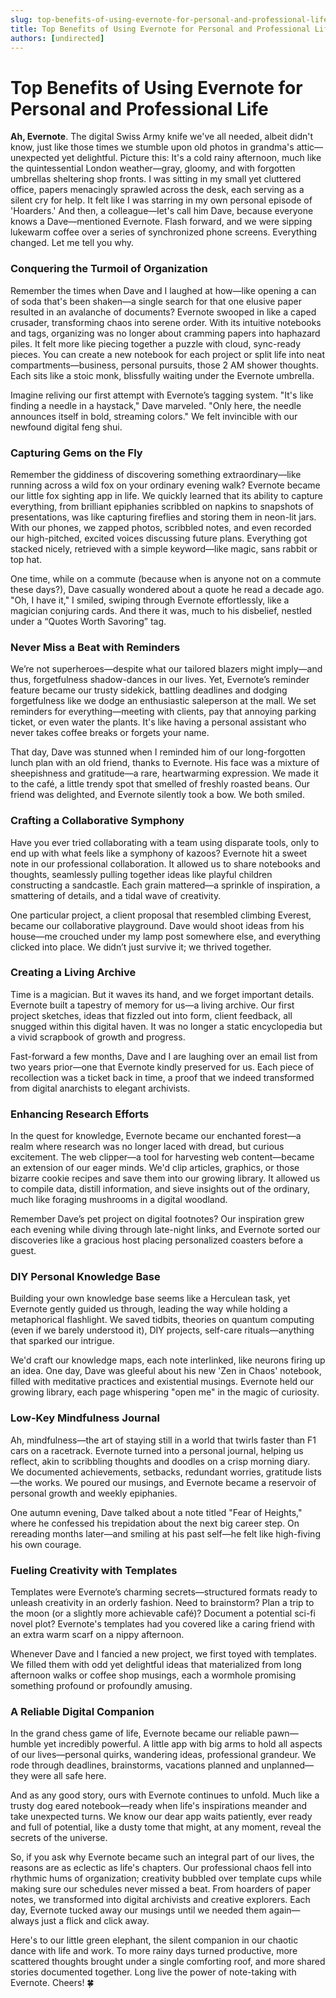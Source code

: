 ```yaml
---
slug: top-benefits-of-using-evernote-for-personal-and-professional-life
title: Top Benefits of Using Evernote for Personal and Professional Life
authors: [undirected]
---
```



# Top Benefits of Using Evernote for Personal and Professional Life

**Ah, Evernote**. The digital Swiss Army knife we've all needed, albeit didn't know, just like those times we stumble upon old photos in grandma's attic—unexpected yet delightful. Picture this: It's a cold rainy afternoon, much like the quintessential London weather—gray, gloomy, and with forgotten umbrellas sheltering shop fronts. I was sitting in my small yet cluttered office, papers menacingly sprawled across the desk, each serving as a silent cry for help. It felt like I was starring in my own personal episode of 'Hoarders.' And then, a colleague—let's call him Dave, because everyone knows a Dave—mentioned Evernote. Flash forward, and we were sipping lukewarm coffee over a series of synchronized phone screens. Everything changed. Let me tell you why.

### Conquering the Turmoil of Organization

Remember the times when Dave and I laughed at how—like opening a can of soda that's been shaken—a single search for that one elusive paper resulted in an avalanche of documents? Evernote swooped in like a caped crusader, transforming chaos into serene order. With its intuitive notebooks and tags, organizing was no longer about cramming papers into haphazard piles. It felt more like piecing together a puzzle with cloud, sync-ready pieces. You can create a new notebook for each project or split life into neat compartments—business, personal pursuits, those 2 AM shower thoughts. Each sits like a stoic monk, blissfully waiting under the Evernote umbrella.

Imagine reliving our first attempt with Evernote’s tagging system. "It's like finding a needle in a haystack," Dave marveled. "Only here, the needle announces itself in bold, streaming colors." We felt invincible with our newfound digital feng shui.

### Capturing Gems on the Fly

Remember the giddiness of discovering something extraordinary—like running across a wild fox on your ordinary evening walk? Evernote became our little fox sighting app in life. We quickly learned that its ability to capture everything, from brilliant epiphanies scribbled on napkins to snapshots of presentations, was like capturing fireflies and storing them in neon-lit jars. With our phones, we zapped photos, scribbled notes, and even recorded our high-pitched, excited voices discussing future plans. Everything got stacked nicely, retrieved with a simple keyword—like magic, sans rabbit or top hat.

One time, while on a commute (because when is anyone not on a commute these days?), Dave casually wondered about a quote he read a decade ago. "Oh, I have it," I smiled, swiping through Evernote effortlessly, like a magician conjuring cards. And there it was, much to his disbelief, nestled under a “Quotes Worth Savoring” tag.

### Never Miss a Beat with Reminders

We’re not superheroes—despite what our tailored blazers might imply—and thus, forgetfulness shadow-dances in our lives. Yet, Evernote’s reminder feature became our trusty sidekick, battling deadlines and dodging forgetfulness like we dodge an enthusiastic saleperson at the mall. We set reminders for everything—meeting with clients, pay that annoying parking ticket, or even water the plants. It's like having a personal assistant who never takes coffee breaks or forgets your name.

That day, Dave was stunned when I reminded him of our long-forgotten lunch plan with an old friend, thanks to Evernote. His face was a mixture of sheepishness and gratitude—a rare, heartwarming expression. We made it to the café, a little trendy spot that smelled of freshly roasted beans. Our friend was delighted, and Evernote silently took a bow. We both smiled.

### Crafting a Collaborative Symphony

Have you ever tried collaborating with a team using disparate tools, only to end up with what feels like a symphony of kazoos? Evernote hit a sweet note in our professional collaboration. It allowed us to share notebooks and thoughts, seamlessly pulling together ideas like playful children constructing a sandcastle. Each grain mattered—a sprinkle of inspiration, a smattering of details, and a tidal wave of creativity.

One particular project, a client proposal that resembled climbing Everest, became our collaborative playground. Dave would shoot ideas from his house—me crouched under my lamp post somewhere else, and everything clicked into place. We didn’t just survive it; we thrived together.

### Creating a Living Archive

Time is a magician. But it waves its hand, and we forget important details. Evernote built a tapestry of memory for us—a living archive. Our first project sketches, ideas that fizzled out into form, client feedback, all snugged within this digital haven. It was no longer a static encyclopedia but a vivid scrapbook of growth and progress.

Fast-forward a few months, Dave and I are laughing over an email list from two years prior—one that Evernote kindly preserved for us. Each piece of recollection was a ticket back in time, a proof that we indeed transformed from digital anarchists to elegant archivists.

### Enhancing Research Efforts

In the quest for knowledge, Evernote became our enchanted forest—a realm where research was no longer laced with dread, but curious excitement. The web clipper—a tool for harvesting web content—became an extension of our eager minds. We'd clip articles, graphics, or those bizarre cookie recipes and save them into our growing library. It allowed us to compile data, distill information, and sieve insights out of the ordinary, much like foraging mushrooms in a digital woodland. 

Remember Dave’s pet project on digital footnotes? Our inspiration grew each evening while diving through late-night links, and Evernote sorted our discoveries like a gracious host placing personalized coasters before a guest.

### DIY Personal Knowledge Base

Building your own knowledge base seems like a Herculean task, yet Evernote gently guided us through, leading the way while holding a metaphorical flashlight. We saved tidbits, theories on quantum computing (even if we barely understood it), DIY projects, self-care rituals—anything that sparked our intrigue.

We'd craft our knowledge maps, each note interlinked, like neurons firing up an idea. One day, Dave was gleeful about his new 'Zen in Chaos' notebook, filled with meditative practices and existential musings. Evernote held our growing library, each page whispering "open me" in the magic of curiosity.

### Low-Key Mindfulness Journal

Ah, mindfulness—the art of staying still in a world that twirls faster than F1 cars on a racetrack. Evernote turned into a personal journal, helping us reflect, akin to scribbling thoughts and doodles on a crisp morning diary. We documented achievements, setbacks, redundant worries, gratitude lists—the works. We poured our musings, and Evernote became a reservoir of personal growth and weekly epiphanies.

One autumn evening, Dave talked about a note titled "Fear of Heights," where he confessed his trepidation about the next big career step. On rereading months later—and smiling at his past self—he felt like high-fiving his own courage.

### Fueling Creativity with Templates

Templates were Evernote’s charming secrets—structured formats ready to unleash creativity in an orderly fashion. Need to brainstorm? Plan a trip to the moon (or a slightly more achievable café)? Document a potential sci-fi novel plot? Evernote's templates had you covered like a caring friend with an extra warm scarf on a nippy afternoon.

Whenever Dave and I fancied a new project, we first toyed with templates. We filled them with odd yet delightful ideas that materialized from long afternoon walks or coffee shop musings, each a wormhole promising something profound or profoundly amusing.

### A Reliable Digital Companion

In the grand chess game of life, Evernote became our reliable pawn—humble yet incredibly powerful. A little app with big arms to hold all aspects of our lives—personal quirks, wandering ideas, professional grandeur. We rode through deadlines, brainstorms, vacations planned and unplanned—they were all safe here. 

And as any good story, ours with Evernote continues to unfold. Much like a trusty dog eared notebook—ready when life's inspirations meander and take unexpected turns. We know our dear app waits patiently, ever ready and full of potential, like a dusty tome that might, at any moment, reveal the secrets of the universe.

So, if you ask why Evernote became such an integral part of our lives, the reasons are as eclectic as life's chapters. Our professional chaos fell into rhythmic hums of organization; creativity bubbled over template cups while making sure our schedules never missed a beat. From hoarders of paper notes, we transformed into digital archivists and creative explorers. Each day, Evernote tucked away our musings until we needed them again—always just a flick and click away.

Here's to our little green elephant, the silent companion in our chaotic dance with life and work. To more rainy days turned productive, more scattered thoughts brought under a single comforting roof, and more shared stories documented together. Long live the power of note-taking with Evernote. Cheers! 🍀